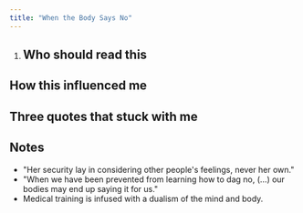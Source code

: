 ```yaml
---
title: "When the Body Says No"
---
```


1. ## Who should read this


## How this influenced me


## Three quotes that stuck with me


## Notes
- "Her security lay in considering other people's feelings, never her own."
- "When we have been prevented from learning how to dag no, (...) our bodies may end up saying it for us."
- Medical training is infused with a dualism of the mind and body. 